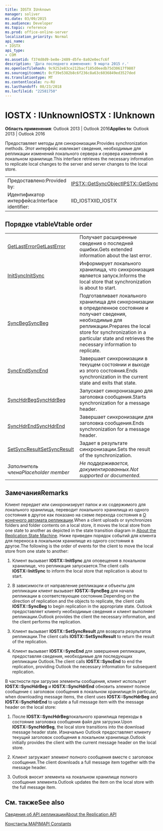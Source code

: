 ```yaml
---
title: IOSTX IUnknown
manager: soliver
ms.date: 03/09/2015
ms.audience: Developer
ms.topic: reference
ms.prod: office-online-server
localization_priority: Normal
api_name:
- IOSTX
api_type:
- COM
ms.assetid: f374d8d9-be8e-2489-d5fe-8a92e0ecfc6f
description: 'Дата последнего изменения: 9 марта 2015 г.'
ms.openlocfilehash: 9c9252e83ce212bacf185d0eedb75d30617f9807
ms.sourcegitcommit: 0cf39e5382b8c6f236c8a63c6036849ed3527ded
ms.translationtype: MT
ms.contentlocale: ru-RU
ms.lasthandoff: 08/23/2018
ms.locfileid: "22581750"
---
```

# <a name="iostx--iunknown"></a><span data-ttu-id="1e8b2-103">IOSTX : IUnknown</span><span class="sxs-lookup"><span data-stu-id="1e8b2-103">IOSTX : IUnknown</span></span>

  
  
<span data-ttu-id="1e8b2-104">**Область применения**: Outlook 2013 | Outlook 2016</span><span class="sxs-lookup"><span data-stu-id="1e8b2-104">**Applies to**: Outlook 2013 | Outlook 2016</span></span> 
  
<span data-ttu-id="1e8b2-105">Предоставляет методы для синхронизации.</span><span class="sxs-lookup"><span data-stu-id="1e8b2-105">Provides synchronization methods.</span></span> <span data-ttu-id="1e8b2-106">Этот интерфейс извлекает сведения, необходимые для репликации изменений локального сервера и сервера изменений в локальном хранилище.</span><span class="sxs-lookup"><span data-stu-id="1e8b2-106">This interface retrieves the necessary information to replicate local changes to the server and server changes to the local store.</span></span>
  
|||
|:-----|:-----|
|<span data-ttu-id="1e8b2-107">Предоставлено:</span><span class="sxs-lookup"><span data-stu-id="1e8b2-107">Provided by:</span></span>  <br/> |[<span data-ttu-id="1e8b2-108">IPSTX::GetSyncObject</span><span class="sxs-lookup"><span data-stu-id="1e8b2-108">IPSTX::GetSyncObject</span></span>](iostx-setsyncresult.md) <br/> |
|<span data-ttu-id="1e8b2-109">Идентификатор интерфейса:</span><span class="sxs-lookup"><span data-stu-id="1e8b2-109">Interface identifier:</span></span>  <br/> |<span data-ttu-id="1e8b2-110">IID_IOSTX</span><span class="sxs-lookup"><span data-stu-id="1e8b2-110">IID_IOSTX</span></span>  <br/> |
   
## <a name="vtable-order"></a><span data-ttu-id="1e8b2-111">Порядке vtable</span><span class="sxs-lookup"><span data-stu-id="1e8b2-111">Vtable order</span></span>

|||
|:-----|:-----|
|[<span data-ttu-id="1e8b2-112">GetLastError</span><span class="sxs-lookup"><span data-stu-id="1e8b2-112">GetLastError</span></span>](iostx-getlasterror.md) <br/> |<span data-ttu-id="1e8b2-113">Получает расширенные сведения о последней ошибки.</span><span class="sxs-lookup"><span data-stu-id="1e8b2-113">Gets extended information about the last error.</span></span>  <br/> |
|[<span data-ttu-id="1e8b2-114">InitSync</span><span class="sxs-lookup"><span data-stu-id="1e8b2-114">InitSync</span></span>](iostx-initsync.md) <br/> |<span data-ttu-id="1e8b2-115">Информирует локального хранилища, что синхронизация является запуск.</span><span class="sxs-lookup"><span data-stu-id="1e8b2-115">Informs the local store that synchronization is about to start.</span></span>  <br/> |
|[<span data-ttu-id="1e8b2-116">SyncBeg</span><span class="sxs-lookup"><span data-stu-id="1e8b2-116">SyncBeg</span></span>](iostx-syncbeg.md) <br/> |<span data-ttu-id="1e8b2-117">Подготавливает локального хранилища для синхронизации в определенное состояние и получает сведения, необходимые для репликации.</span><span class="sxs-lookup"><span data-stu-id="1e8b2-117">Prepares the local store for synchronization in a particular state and retrieves the necessary information to replicate.</span></span>  <br/> |
|[<span data-ttu-id="1e8b2-118">SyncEnd</span><span class="sxs-lookup"><span data-stu-id="1e8b2-118">SyncEnd</span></span>](iostx-syncend.md) <br/> |<span data-ttu-id="1e8b2-119">Завершает синхронизации в текущем состоянии и выходе из этого состояния.</span><span class="sxs-lookup"><span data-stu-id="1e8b2-119">Ends synchronization in the current state and exits that state.</span></span>  <br/> |
|[<span data-ttu-id="1e8b2-120">SyncHdrBeg</span><span class="sxs-lookup"><span data-stu-id="1e8b2-120">SyncHdrBeg</span></span>](iostx-synchdrbeg.md) <br/> |<span data-ttu-id="1e8b2-121">Запускает синхронизацию для заголовка сообщения.</span><span class="sxs-lookup"><span data-stu-id="1e8b2-121">Starts synchronization for a message header.</span></span>  <br/> |
|[<span data-ttu-id="1e8b2-122">SyncHdrEnd</span><span class="sxs-lookup"><span data-stu-id="1e8b2-122">SyncHdrEnd</span></span>](iostx-synchdrend.md) <br/> |<span data-ttu-id="1e8b2-123">Завершает синхронизации для заголовка сообщения.</span><span class="sxs-lookup"><span data-stu-id="1e8b2-123">Ends synchronization for a message header.</span></span>  <br/> |
|[<span data-ttu-id="1e8b2-124">SetSyncResult</span><span class="sxs-lookup"><span data-stu-id="1e8b2-124">SetSyncResult</span></span>](iostx-setsyncresult.md) <br/> |<span data-ttu-id="1e8b2-125">Задает в результате синхронизации.</span><span class="sxs-lookup"><span data-stu-id="1e8b2-125">Sets the result of the synchronization.</span></span>  <br/> |
| <span data-ttu-id="1e8b2-126">*Заполнитель члена*</span><span class="sxs-lookup"><span data-stu-id="1e8b2-126">*Placeholder member*</span></span>  <br/> | <span data-ttu-id="1e8b2-127">*Не поддерживается, документированных.*</span><span class="sxs-lookup"><span data-stu-id="1e8b2-127">*Not supported or documented.*</span></span>  <br/> |
   
## <a name="remarks"></a><span data-ttu-id="1e8b2-128">Замечания</span><span class="sxs-lookup"><span data-stu-id="1e8b2-128">Remarks</span></span>

<span data-ttu-id="1e8b2-129">Клиент передает или синхронизирует папок и их содержимого для локального хранилища, переводит локального хранилища из одного состояния в другое как показано на схеме перехода состояния в [О конечного автомата репликации](about-the-replication-state-machine.md).</span><span class="sxs-lookup"><span data-stu-id="1e8b2-129">When a client uploads or synchronizes folders and folder contents on a local store, it moves the local store from one state to another as depicted in the state transition diagram in [About the Replication State Machine](about-the-replication-state-machine.md).</span></span> <span data-ttu-id="1e8b2-130">Ниже приведен порядок событий для клиента для переноса в локальном хранилище из одного состояния в другое.</span><span class="sxs-lookup"><span data-stu-id="1e8b2-130">The following is the order of events for the client to move the local store from one state to another:</span></span>
  
1. <span data-ttu-id="1e8b2-131">Клиент вызывает **IOSTX::InitSync** для оповещения в локальном хранилище, что репликация запускается.</span><span class="sxs-lookup"><span data-stu-id="1e8b2-131">The client calls **IOSTX::InitSync** to inform the local store that replication is about to start.</span></span> 
    
2. <span data-ttu-id="1e8b2-132">В зависимости от направление репликации и объекты для репликации клиент вызывает **IOSTX::SyncBeg** для начала репликации в соответствующее состояние.</span><span class="sxs-lookup"><span data-stu-id="1e8b2-132">Depending on the direction of replication and the objects to replicate, the client calls **IOSTX::SyncBeg** to begin replication in the appropriate state.</span></span> <span data-ttu-id="1e8b2-133">Outlook предоставляет клиенту необходимые сведения и клиент выполняет репликации.</span><span class="sxs-lookup"><span data-stu-id="1e8b2-133">Outlook provides the client the necessary information, and the client performs the replication.</span></span> 
    
3. <span data-ttu-id="1e8b2-134">Клиент вызывает **IOSTX::SetSyncResult** для возврата результатов репликации.</span><span class="sxs-lookup"><span data-stu-id="1e8b2-134">The client calls **IOSTX::SetSyncResult** to return the result of the replication.</span></span> 
    
4. <span data-ttu-id="1e8b2-135">Клиент вызывает **IOSTX::SyncEnd** для завершения репликации, предоставляя сведения, необходимые для последующих репликации Outlook.</span><span class="sxs-lookup"><span data-stu-id="1e8b2-135">The client calls **IOSTX::SyncEnd** to end the replication, providing Outlook the necessary information for subsequent replication.</span></span> 
    
<span data-ttu-id="1e8b2-136">В частности при загрузке элементы сообщения, клиент использует **IOSTX::SyncHdrBeg** и **IOSTX::SyncHdrEnd** обновить элемент полное сообщение с заголовок сообщения в локальном хранилище:</span><span class="sxs-lookup"><span data-stu-id="1e8b2-136">In particular, when downloading message items, the client uses **IOSTX::SyncHdrBeg** and **IOSTX::SyncHdrEnd** to update a full message item with the message header on the local store:</span></span> 
  
1. <span data-ttu-id="1e8b2-137">После **IOSTX::SyncHdrBeg**локального хранилища переходы в состояние заголовка сообщения файл для загрузки.</span><span class="sxs-lookup"><span data-stu-id="1e8b2-137">Upon **IOSTX::SyncHdrBeg**, the local store transitions into the download message header state.</span></span> <span data-ttu-id="1e8b2-138">Изначально Outlook предоставляет клиенту текущий заголовок сообщения в локальном хранилище.</span><span class="sxs-lookup"><span data-stu-id="1e8b2-138">Outlook initially provides the client with the current message header on the local store.</span></span>
    
2. <span data-ttu-id="1e8b2-139">Клиент загружает элемент полного сообщения вместе с заголовок сообщения.</span><span class="sxs-lookup"><span data-stu-id="1e8b2-139">The client downloads a full message item together with the message header.</span></span>
    
3. <span data-ttu-id="1e8b2-140">Outlook вносит элемента на локальном хранилище полного сообщения элемента.</span><span class="sxs-lookup"><span data-stu-id="1e8b2-140">Outlook updates the item on the local store with the full message item.</span></span>
    
## <a name="see-also"></a><span data-ttu-id="1e8b2-141">См. также</span><span class="sxs-lookup"><span data-stu-id="1e8b2-141">See also</span></span>



[<span data-ttu-id="1e8b2-142">Сведения об API репликации</span><span class="sxs-lookup"><span data-stu-id="1e8b2-142">About the Replication API</span></span>](about-the-replication-api.md)
  
[<span data-ttu-id="1e8b2-143">Константы MAPI</span><span class="sxs-lookup"><span data-stu-id="1e8b2-143">MAPI Constants</span></span>](mapi-constants.md)

